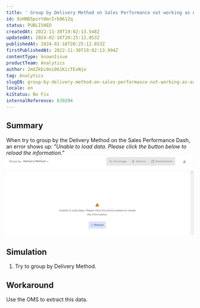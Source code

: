 ```yaml
---
title: ' Group by Delivery Method on Sales Performance not working as expected'
id: 8zHND5pzrt0mrIrb061Zq
status: PUBLISHED
createdAt: 2022-11-30T19:02:13.548Z
updatedAt: 2024-02-16T20:25:12.853Z
publishedAt: 2024-02-16T20:25:12.853Z
firstPublishedAt: 2022-11-30T19:02:13.994Z
contentType: knownIssue
productTeam: Analytics
author: 2mXZkbi0oi061KicTExNjo
tag: Analytics
slugEN: group-by-delivery-method-on-sales-performance-not-working-as-expected
locale: en
kiStatus: No Fix
internalReference: 639294
---
```


## Summary


When try to group by the Delivery Method on the Sales Performance Dash, an error shows up:
_"Unable to load data. Please click the button below to reload the information."_
 ![](https://raw.githubusercontent.com/vtexdocs/known-issues/refs/heads/main/docs/en/known-issues/Analytics/group-by-delivery-method-on-sales-performance-not-working-as-expected_1.png)

##

##

## Simulation



1. Try to group by Delivery Method.


##

## Workaround


Use the OMS to extract this data.

